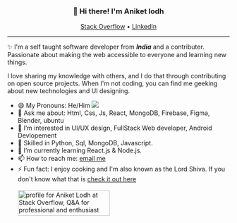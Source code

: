 
<h3 align="center">👋 Hi there! I'm Aniket lodh</h3>
<p align="center">
  <a href="https://stackoverflow.com/users/18529574">Stack Overflow</a> •
  <a href="https://www.linkedin.com/in/aniket-lodh-bb6403229/">LinkedIn</a>
</p>

---
✨ I'm a self taught software developer from <i><strong>India</strong></i> and a contributer. Passionate about making the web accessible to everyone and learning new things.

I love sharing my knowledge with others, and I do that through contributing on open source projects. When I'm not coding, you can find me geeking about new technologies and UI designing.

- 😄 My Pronouns: He/Him   ![](https://komarev.com/ghpvc/?username=Aniket-lodh&color=blueviolet&label=PROFILE+VIEWS)
- 💬 Ask me about: Html, Css, Js, React, MongoDB, Firebase, Figma, Blender, ubuntu
- 👀 I’m interested in UI/UX design, FullStack Web developer, Android Devlopement
- 💞 Skilled in Python, Sql, MongoDB, Javascript.
- 🌱 I’m currently learning React.js & Node.js.
- 📫 How to reach me:  <a href="mailto:aniket.lodh.08@gmail.com">email me</a>
- ⚡ Fun fact: I enjoy cooking and I'm also known as the Lord Shiva. If you don't know what that is [check it out here](https://en.wikipedia.org/wiki/Aniket#:~:text=The%20meaning%20of%20the%20name,Indian%20journalist%20and%20film%20director)
<br><br>
<a href="https://stackoverflow.com/users/18529574/aniket-lodh"><img src="https://stackoverflow.com/users/flair/18529574.png?theme=clean" width="208" height="58" alt="profile for Aniket Lodh at Stack Overflow, Q&amp;A for professional and enthusiast programmers" title="profile for Aniket Lodh at Stack Overflow, Q&amp;A for professional and enthusiast programmers"></a>

